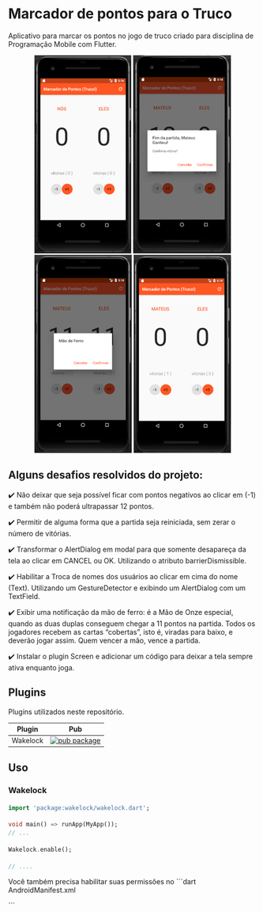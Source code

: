 # Marcador de pontos para o Truco

Aplicativo para marcar os pontos no jogo de truco criado para disciplina de Programação Mobile com Flutter.

<p align="center">
    <img src="https://github.com/MateusPalomo/Marcador-Truco/blob/master/images/screen1.PNG" height="400"/>
    <img src="https://github.com/MateusPalomo/Marcador-Truco/blob/master/images/screen2.PNG" height="400"/>
    <img src="https://github.com/MateusPalomo/Marcador-Truco/blob/master/images/screen3.PNG" height="400"/>
    <img src="https://github.com/MateusPalomo/Marcador-Truco/blob/master/images/screen4.PNG" height="400"/>
    
</p>




## Alguns desafios resolvidos do projeto:

:heavy_check_mark: Não deixar que seja possível ficar com pontos negativos ao clicar em (-1) e também não poderá ultrapassar 12 pontos.

:heavy_check_mark: Permitir de alguma forma que a partida seja reiniciada, sem zerar o número de vitórias.

:heavy_check_mark: Transformar o AlertDialog em modal para que somente desapareça da tela ao clicar em CANCEL ou OK. Utilizando                              o atributo barrierDismissible.

:heavy_check_mark: Habilitar a Troca de nomes dos usuários ao clicar em cima do nome (Text). Utilizando um GestureDetector e exibindo um AlertDialog com um TextField.

:heavy_check_mark: Exibir uma notificação da mão de ferro: é a Mão de Onze especial, quando as duas duplas conseguem chegar a 11 pontos na                    partida. Todos os jogadores recebem as cartas “cobertas”, isto é, viradas para baixo, e deverão jogar assim. Quem                          vencer a mão, vence a partida.

:heavy_check_mark: Instalar o plugin Screen e adicionar um código para deixar a tela sempre ativa enquanto joga.


## Plugins
Plugins utilizados neste repositório.

| Plugin | Pub |
|--------|-----|
| Wakelock |[![pub package](https://img.shields.io/pub/v/wakelock.svg)](https://pub.dev/packages/wakelock) |

## Uso
### Wakelock
```dart
import 'package:wakelock/wakelock.dart';

void main() => runApp(MyApp());
// ...

Wakelock.enable();

// ....
```

Você também precisa habilitar suas permissões no ```dart AndroidManifest.xml

<uses-permission android:name="android.permission.WAKE_LOCK" />
```
